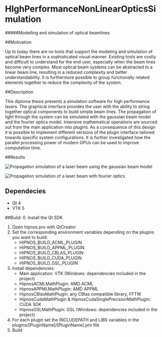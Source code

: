 # **HI**gh**P**erformance**N**onLinear**O**ptics**S**imulation 
#####Modelling and simulation of optical beamlines

##Motivation

Up to today there are no tools that support the modeling and simulation of optical beam lines in a sophisticated visual manner. Existing tools are costly and difficult to understand for the end user, especially when the beam lines become very complex. Most optical beam systems can be abstracted to a linear beam line, resulting in a reduced complexity and better understandability. It is furthermore possible to group functionally related elements together to reduce the complexity of the system.

##Description

This diploma thesis presents a simulation software for high performance lasers. The graphical interface provides the user with the ability to string together optical components to build simple beam lines. The propagation of light through the system can be simulated with the gaussian beam model and the fourier optics model. Intensive mathematical operations are sourced out from the main application into plugins. As a consequence of this design it is possible to implement different versions of the plugin interface tailored towards specific system configurations. It is further investigated how the parallel processing power of modern GPUs can be used to improve computation time.

##Results

![Propagation simulation of a laser beam using the gaussian beam model](https://raw.githubusercontent.com/timonbaetz/Hipnos/master/docs/img/sceen1.png "Propagation simulation of a laser beam using the gaussian beam model")

![Propagation simulation of a laser beam with fourier optics](https://raw.githubusercontent.com/timonbaetz/Hipnos/master/docs/img/sceen2.png "Propagation simulation of a laser beam with fourier optics")

## Dependecies

* Qt 4
* VTK 5

##Build:
0. Install the Qt SDK
1. Open hipnos.pro with QtCreator
2. Set the corresponding environment  variables depending on the plugins you want to build:
	- HIPNOS_BUILD_ACML_PLUGIN  
	- HIPNOS_BUILD_APPML_PLUGIN 
	- HIPNOS_BUILD_CBLAS_PLUGIN 
	- HIPNOS_BUILD_CUDA_PLUGIN 
	- HIPNOS_BUILD_GSL_PLUGIN 
3. Install dependencies:
	- Main application: VTK (Windows: dependencies included in the project)
	- HipnosACMLMathPlugin: AMD ACML
	- HipnosAPPMLMathPlugin: AMD APPML
	- HipnosCBlasMathPlugin: any CBlas compatible library, FFTW
	- HipnosCudaMathPlugin & HipnosCudaSinglePrecisionMathPlugin: CUDA SDK
	- HipnosGSLMathPlugin: GSL (Windows: dependencies included in the project)
4. For each plugin set the INCLUDEPATH and LIBS variables in the plugins/[PluginName]/[PluginName].pro file
5. Build

